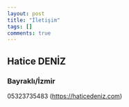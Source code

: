 ```yaml
---
layout: post
title: "İletişim"
tags: []
comments: true
---
```



## Hatice DENİZ 
### Bayraklı/İzmir
05323735483
(https://haticedeniz.com)
